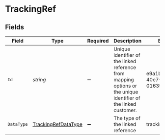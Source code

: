# TrackingRef


## Fields

| Field                                                                                                           | Type                                                                                                            | Required                                                                                                        | Description                                                                                                     | Example                                                                                                         |
| --------------------------------------------------------------------------------------------------------------- | --------------------------------------------------------------------------------------------------------------- | --------------------------------------------------------------------------------------------------------------- | --------------------------------------------------------------------------------------------------------------- | --------------------------------------------------------------------------------------------------------------- |
| `Id`                                                                                                            | *string*                                                                                                        | :heavy_minus_sign:                                                                                              | Unique identifier of the linked reference from mapping options or the unique identifier of the linked customer. | e9a1b63d-9ff0-40e7-8038-016354b987e6                                                                            |
| `DataType`                                                                                                      | [TrackingRefDataType](../../Models/Components/TrackingRefDataType.md)                                           | :heavy_minus_sign:                                                                                              | The type of the linked reference                                                                                | trackingCategories                                                                                              |